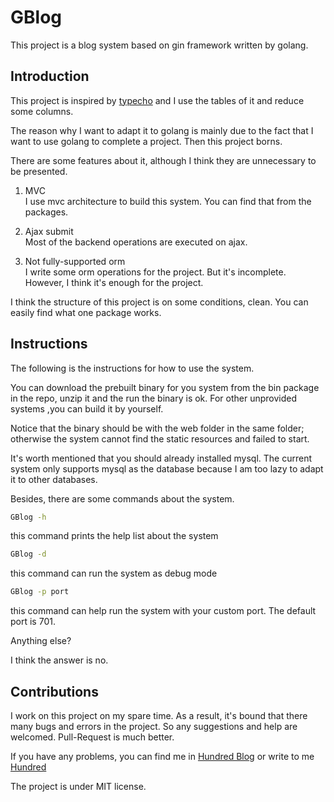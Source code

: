 # GBlog

This project is a blog system based on gin framework written by golang.

## Introduction

This project is inspired by [typecho](https://github.com/typecho/typecho) and I use the tables of it and reduce some columns.

The reason why I want to adapt it to golang is mainly due to the fact that I want to use golang to complete a project. Then this project borns.

There are some features about it, although I think they are unnecessary to be presented.

1. MVC  
I use mvc architecture to build this system. You can find that from the packages.

2. Ajax submit  
Most of the backend operations are executed on ajax.

3. Not fully-supported orm  
I write some orm operations for the project. But it's incomplete. However, I think it's enough for the project.

I think the structure of this project is on some conditions, clean. You can easily find what one package works.

## Instructions

The following is the instructions for how to use the system.

You can download the prebuilt binary for you system from the bin package in the repo, unzip it and the run the binary is ok. For other unprovided systems ,you can build it by yourself.

Notice that the binary should be with the web folder in the same folder; otherwise the system cannot find the static resources and failed to start.

It's worth mentioned that you should already installed mysql. The current system only supports mysql as the database because I am too lazy to adapt it to other databases.

Besides, there are some commands about the system.

```bash
GBlog -h
```
this command prints the help list about the system
```bash
GBlog -d
```
this command can run the system as debug mode
```bash
GBlog -p port
```
this command can help run the system with your custom port. The default port is 701.

Anything else?

I think the answer is no.

## Contributions

I work on this project on my spare time. As a result, it's bound that there many bugs and errors in the project. So any suggestions and help are welcomed. Pull-Request is much better.

If you have any problems, you can find me in [Hundred Blog](https://txiner.top) or write to me [Hundred](mailto:sdwangzhuo@gmail.com)

The project is under MIT license.

